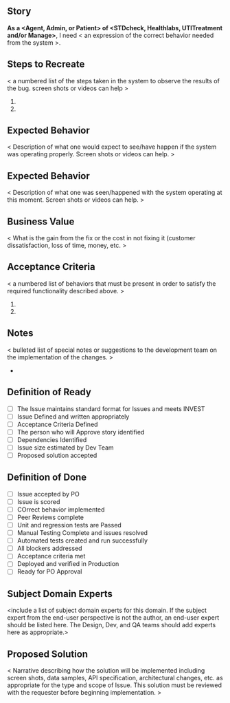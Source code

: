 ## Story
**As a <Agent, Admin, or Patient> of <STDcheck, Healthlabs, UTITreatment and/or Manage>**, I need < an expression of the correct behavior needed from the system >.

## Steps to Recreate  

< a numbered list of the steps taken in the system to observe the results of the bug. screen shots or videos can help >

1.
2.

## Expected Behavior  

< Description of what one would expect to see/have happen if the system was operating properly. Screen shots or videos can help. >

## Expected Behavior

< Description of what one was seen/happened with the system operating at this moment. Screen shots or videos can help. >

## Business Value

< What is the gain from the fix or the cost in not fixing it (customer dissatisfaction, loss of time, money, etc. >

## Acceptance Criteria
< a numbered list of behaviors that must be present in order to satisfy the required functionality described above. >

1. 
2. 

## Notes
< bulleted list of special notes or suggestions to the development team on the implementation of the changes. >

*  

## Definition of Ready

- [ ] The Issue maintains standard format for Issues and meets INVEST
- [ ] Issue Defined and written appropriately
- [ ] Acceptance Criteria Defined
- [ ] The person who will Approve story identified
- [ ] Dependencies Identified
- [ ] Issue size estimated by Dev Team
- [ ] Proposed solution accepted

## Definition of Done

- [ ] Issue accepted by PO
- [ ] Issue is scored
- [ ] COrrect behavior implemented
- [ ] Peer Reviews complete	
- [ ] Unit and regression tests are Passed
- [ ] Manual Testing Complete and issues resolved
- [ ] Automated tests created and run successfully
- [ ] All blockers addressed
- [ ] Acceptance criteria met
- [ ] Deployed and verified in Production
- [ ] Ready for PO Approval

## Subject Domain Experts
<include a list of subject domain experts for this domain. If the subject expert from the end-user perspective is not the author, an end-user expert should be listed here. The Design, Dev, and QA teams should add experts here as appropriate.>

## Proposed Solution  

< Narrative describing how the solution will be implemented including screen shots, data samples, API specification, architectural changes, etc. as appropriate for the type and scope of Issue. This solution must be reviewed with the requester before beginning implementation. > 
